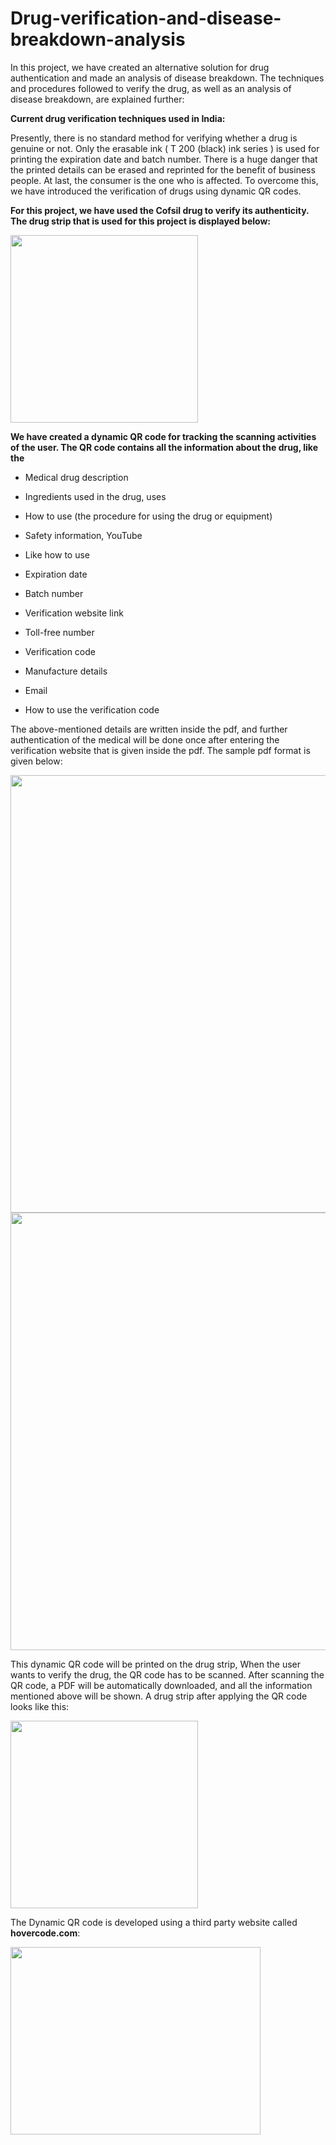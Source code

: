 # Drug-verification-and-disease-breakdown-analysis

In this project, we have created an alternative solution for drug authentication and made an analysis of disease breakdown. The techniques and procedures followed to verify the drug, as well as an analysis of disease breakdown, are explained further:

<b>Current drug verification techniques used in India:</b>

Presently, there is no standard method for verifying whether a drug is genuine or not. Only the erasable ink ( T 200 (black) ink series ) is used for printing the expiration date and batch number. There is a huge danger that the printed details can be erased and reprinted for the benefit of business people. At last, the consumer is the one who is affected. To overcome this, we have introduced the verification of drugs using dynamic QR codes.

<b>For this project, we have used the Cofsil drug to verify its authenticity. The drug strip that is used for this project is displayed below:</b>

<img src="https://github.com/kailash3113/Drug-verification-and-disease-breakdown-analysis/assets/76155912/49a53e03-2b52-4690-b6e6-58f29526eed0" width=300, height=300>

<b>We have created a dynamic QR code for tracking the scanning activities of the user. The QR code contains all the information about the drug, like the</b>

* Medical drug description

* Ingredients used in the drug, uses

* How to use (the procedure for using the drug or equipment)

* Safety information, YouTube

* Like how to use

* Expiration date

* Batch number

* Verification website link

* Toll-free number

* Verification code

* Manufacture details

* Email

* How to use the verification code

The above-mentioned details are written inside the pdf, and further authentication of the medical will be done once after entering the verification website that is given inside the pdf. The sample pdf format is given below:

<img src="https://github.com/kailash3113/Drug-verification-and-disease-breakdown-analysis/assets/76155912/b31edad4-ca16-4a0d-946c-0ceb6f92897b" height=700 width=700>

<img src="https://github.com/kailash3113/Drug-verification-and-disease-breakdown-analysis/assets/76155912/f35a4974-4603-486a-bbee-ff86c59ab348" height=700 width=700>


This dynamic QR code will be printed on the drug strip, When the user wants to verify the drug, the QR code has to be scanned. After scanning the QR code, a PDF will be automatically downloaded, and all the information mentioned above will be shown. A drug strip after applying the QR code looks like this:

<img src="https://github.com/kailash3113/Drug-verification-and-disease-breakdown-analysis/assets/76155912/bd512d56-aad7-44a9-9800-6bdddaeacb9f" height=300 weidth=300 >

The Dynamic QR code is developed using a third party website called <b>hovercode.com</b>:

<img src='https://github.com/kailash3113/Drug-verification-and-disease-breakdown-analysis/assets/76155912/5995cd08-92d5-4929-848f-50b1285d5ac8' height=300 width=400>


